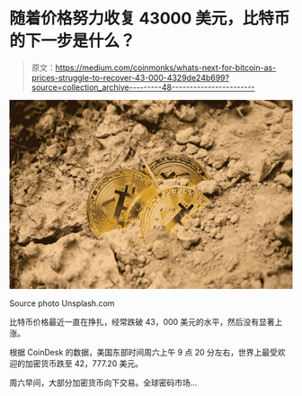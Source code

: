 # 随着价格努力收复 43000 美元，比特币的下一步是什么？

> 原文：<https://medium.com/coinmonks/whats-next-for-bitcoin-as-prices-struggle-to-recover-43-000-4329de24b699?source=collection_archive---------48----------------------->

![](img/e713b3bf31d973a67e62e3d38c592be5.png)

Source photo Unsplash.com

比特币价格最近一直在挣扎，经常跌破 43，000 美元的水平，然后没有显著上涨。

根据 CoinDesk 的数据，美国东部时间周六上午 9 点 20 分左右，世界上最受欢迎的加密货币跌至 42，777.20 美元。

周六早间，大部分加密货币向下交易。全球密码市场…